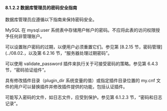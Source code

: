 #### 8.1.2.2 数据库管理员的密码安全指南

数据库管理员应遵循以下指南来保持密码安全。

MySQL 在 mysql.user 系统表中存储用户帐户的密码。不应将此表的访问权限授予任何非管理账户。

可以设置账户密码的过期，以便用户必须重置它们。参见第 [8.2.15 节，密码管理](../08.02.，以及第 6.2.16 节，“服务器处理过期密码”。

可以使用 validate_password 插件来执行关于可接受密码的策略。参见第 6.4.3 节，“密码验证组件”。

具有修改插件目录（plugin_dir 系统变量的值）或指定插件目录位置的 my.cnf 文件的用户可以替换插件并修改插件提供的功能，包括认证插件。

可能写入密码的文件，如日志文件，应受到保护。参见第 6.1.2.3 节，“密码和日志记录”。